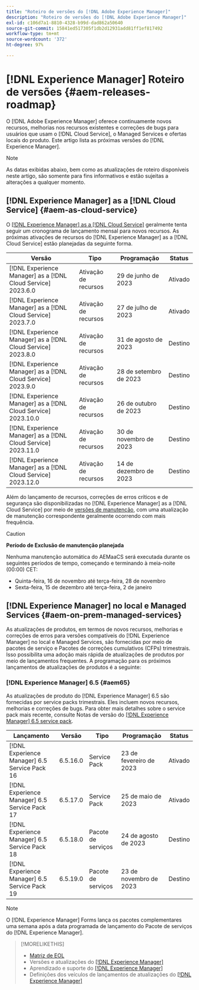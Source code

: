 ```yaml
---
title: "Roteiro de versões do [!DNL Adobe Experience Manager]"
description: "Roteiro de versões do [!DNL Adobe Experience Manager]"
exl-id: c106d7a1-8810-4328-b99d-dad862a50640
source-git-commit: 15841ed517305f1db2d12931add81ff1ef817492
workflow-type: tm+mt
source-wordcount: '372'
ht-degree: 97%

---
```


# [!DNL Experience Manager] Roteiro de versões {#aem-releases-roadmap}

O [!DNL Adobe Experience Manager] oferece continuamente novos recursos, melhorias nos recursos existentes e correções de bugs para usuários que usam o [!DNL Cloud Service], o Managed Services e ofertas locais do produto. Este artigo lista as próximas versões do [!DNL Experience Manager].

>[!NOTE]
>
>As datas exibidas abaixo, bem como as atualizações de roteiro disponíveis neste artigo, são somente para fins informativos e estão sujeitas a alterações a qualquer momento.

## [!DNL Experience Manager] as a [!DNL Cloud Service] {#aem-as-cloud-service}

O [[!DNL Experience Manager] as a [!DNL Cloud Service]](https://experienceleague.adobe.com/docs/experience-manager-cloud-service/content/release-notes/home.html?lang=pt-BR) geralmente tenta seguir um cronograma de lançamento mensal para novos recursos. As próximas ativações de recursos do [!DNL Experience Manager] as a [!DNL Cloud Service] estão planejadas da seguinte forma.

| Versão | Tipo | Programação | Status |
|---|---|---|---|
| [!DNL Experience Manager] as a [!DNL Cloud Service] 2023.6.0 | Ativação de recursos | 29 de junho de 2023 | Ativado |
| [!DNL Experience Manager] as a [!DNL Cloud Service] 2023.7.0 | Ativação de recursos | 27 de julho de 2023 | Ativado |
| [!DNL Experience Manager] as a [!DNL Cloud Service] 2023.8.0 | Ativação de recursos | 31 de agosto de 2023 | Destino |
| [!DNL Experience Manager] as a [!DNL Cloud Service] 2023.9.0 | Ativação de recursos | 28 de setembro de 2023 | Destino |
| [!DNL Experience Manager] as a [!DNL Cloud Service] 2023.10.0 | Ativação de recursos | 26 de outubro de 2023 | Destino |
| [!DNL Experience Manager] as a [!DNL Cloud Service] 2023.11.0 | Ativação de recursos | 30 de novembro de 2023 | Destino |
| [!DNL Experience Manager] as a [!DNL Cloud Service] 2023.12.0 | Ativação de recursos | 14 de dezembro de 2023 | Destino |

Além do lançamento de recursos, correções de erros críticos e de segurança são disponibilizadas no [!DNL Experience Manager] as a [!DNL Cloud Service] por meio de [versões de manutenção](https://experienceleague.adobe.com/docs/experience-manager-cloud-service/content/release-notes/maintenance/latest.html?lang=pt-BR), com uma atualização de manutenção correspondente geralmente ocorrendo com mais frequência.

>[!CAUTION]
>
>**Período de Exclusão de manutenção planejada**
>
> Nenhuma manutenção automática do AEMaaCS será executada durante os seguintes períodos de tempo, começando e terminando à meia-noite (00:00) CET:
>
>* Quinta-feira, 16 de novembro até terça-feira, 28 de novembro
>* Sexta-feira, 15 de dezembro até terça-feira, 2 de janeiro

## [!DNL Experience Manager] no local e Managed Services {#aem-on-prem-managed-services}

As atualizações de produtos, em termos de novos recursos, melhorias e correções de erros para versões compatíveis do [!DNL Experience Manager] no local e Managed Services, são fornecidas por meio de pacotes de serviço e Pacotes de correções cumulativos (CFPs) trimestrais. Isso possibilita uma adoção mais rápida de atualizações de produtos por meio de lançamentos frequentes. A programação para os próximos lançamentos de atualizações de produtos é a seguinte:

### [!DNL Experience Manager] 6.5 {#aem65}

As atualizações de produto do [!DNL Experience Manager] 6.5 são fornecidas por service packs trimestrais. Eles incluem novos recursos, melhorias e correções de bugs. Para obter mais detalhes sobre o service pack mais recente, consulte Notas de versão do [[!DNL Experience Manager] 6.5 service pack](https://experienceleague.adobe.com/docs/experience-manager-65/release-notes/release-notes.html?lang=pt-BR).

| Lançamento | Versão | Tipo | Programação | Status |
|---|---|---|---|---|
| [!DNL Experience Manager] 6.5 Service Pack 16 | 6.5.16.0 | Service Pack | 23 de fevereiro de 2023 | Ativado |
| [!DNL Experience Manager] 6.5 Service Pack 17 | 6.5.17.0 | Service Pack | 25 de maio de 2023 | Ativado |
| [!DNL Experience Manager] 6.5 Service Pack 18 | 6.5.18.0 | Pacote de serviços | 24 de agosto de 2023 | Destino |
| [!DNL Experience Manager] 6.5 Service Pack 19 | 6.5.19.0 | Pacote de serviços | 23 de novembro de 2023 | Destino |

>[!NOTE]
>
>O [!DNL Experience Manager] Forms lança os pacotes complementares uma semana após a data programada de lançamento do Pacote de serviços do [!DNL Experience Manager].

>[!MORELIKETHIS]
>
>* [Matriz de EOL](https://helpx.adobe.com/br/support/programs/eol-matrix.html)
>* Versões e atualizações do [[!DNL Experience Manager] ](https://experienceleague.adobe.com/docs/experience-manager-release-information/aem-release-updates/aem-releases-updates.html?lang=pt-BR)
>* Aprendizado e suporte do [[!DNL Experience Manager] ](https://experienceleague.adobe.com/docs/experience-manager-cloud-service.html?lang=pt-BR)
>* Definições dos veículos de lançamentos de atualizações do [[!DNL Experience Manager] ](/help/using/update-release-vehicle-definitions.md)

